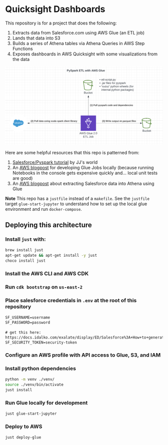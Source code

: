 # Quicksight Dashboards

This repository is for a project that does the following:

1. Extracts data from Salesforce.com using AWS Glue (an ETL job)
2. Lands that data into S3
3. Builds a series of Athena tables via Athena Queries in AWS Step Functions
4. Exposes dashboards in AWS Quicksight with some visualizations from the data

![](./diagram.png)

Here are some helpful resources that this repo is patterned from:

1. [Salesforce/Pyspark tutorial](https://www.jitsejan.com/integrating-pyspark-with-salesforce) by JJ's world
2. An [AWS blogpost](https://aws.amazon.com/blogs/big-data/develop-and-test-aws-glue-version-3-0-jobs-locally-using-a-docker-container/) for developing Glue Jobs locally (because running Notebooks in the console gets expensive quickly and... local unit tests are good)
3. An [AWS blogpost](https://aws.amazon.com/blogs/big-data/extracting-salesforce-com-data-using-aws-glue-and-analyzing-with-amazon-athena/) about extracting Salesforce data into Athena using Glue

**Note** This repo has a `justfile` instead of a `makefile`. See the `justfile` target `glue-start-jupyter`
to understand how to set up the local glue environment and run `docker-compose`.

## Deploying this architecture

### Install `just` with:

```bash
brew install just
apt-get update && apt-get install -y just
choco install just
```

### Install the AWS CLI and AWS CDK

### Run `cdk bootstrap` on `us-east-2`

### Place salesforce credentials in `.env` at the root of this repository

```env
SF_USERNAME=username
SF_PASSWORD=password

# get this here: https://docs.idalko.com/exalate/display/ED/Salesforce%3A+How+to+generate+a+security+token
SF_SECURITY_TOKEN=security-token
```

### Configure an AWS profile with API access to Glue, S3, and IAM

### Install python dependencies

```bash
python -m venv ./venv/
source ./venv/bin/activate
just install
```

### Run Glue locally for development

```bash
just glue-start-jupyter
```

### Deploy to AWS

```bash
just deploy-glue
```

